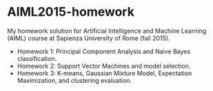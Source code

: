 # AIML2015-homework
My homework solution for Artificial Intelligence and Machine Learning (AIML) course at Sapienza University of Rome (fall 2015).
* Homework 1: Principal Component Analysis and Naive Bayes classification.
* Homework 2: Support Vector Machines and model selection.
* Homework 3: K-means, Gaussian Mixture Model, Expectation Maximization, and clustering evaluation.
